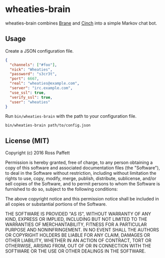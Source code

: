 # wheaties-brain

wheaties-brain combines [Brane](https://github.com/raws/brane-memory) and [Cinch](https://rubygems.org/gems/cinch) into a simple Markov chat bot.

## Usage

Create a JSON configuration file.

```json
{
  "channels": ["#foo"],
  "nick": "Wheaties",
  "password": "s3cr3t",
  "port": 6667,
  "real": "wheaties@example.com",
  "server": "irc.example.com",
  "use_ssl": true,
  "verify_ssl": true,
  "user": "wheaties"
}
```

Run `bin/wheaties-brain` with the path to your configuration file.

```
bin/wheaties-brain path/to/config.json
```

## License (MIT)

Copyright (c) 2016 Ross Paffett

Permission is hereby granted, free of charge, to any person obtaining a copy of this software and associated documentation files (the "Software"), to deal in the Software without restriction, including without limitation the rights to use, copy, modify, merge, publish, distribute, sublicense, and/or sell copies of the Software, and to permit persons to whom the Software is furnished to do so, subject to the following conditions:

The above copyright notice and this permission notice shall be included in all copies or substantial portions of the Software.

THE SOFTWARE IS PROVIDED "AS IS", WITHOUT WARRANTY OF ANY KIND, EXPRESS OR IMPLIED, INCLUDING BUT NOT LIMITED TO THE WARRANTIES OF MERCHANTABILITY, FITNESS FOR A PARTICULAR PURPOSE AND NONINFRINGEMENT. IN NO EVENT SHALL THE AUTHORS OR COPYRIGHT HOLDERS BE LIABLE FOR ANY CLAIM, DAMAGES OR OTHER LIABILITY, WHETHER IN AN ACTION OF CONTRACT, TORT OR OTHERWISE, ARISING FROM, OUT OF OR IN CONNECTION WITH THE SOFTWARE OR THE USE OR OTHER DEALINGS IN THE SOFTWARE.
